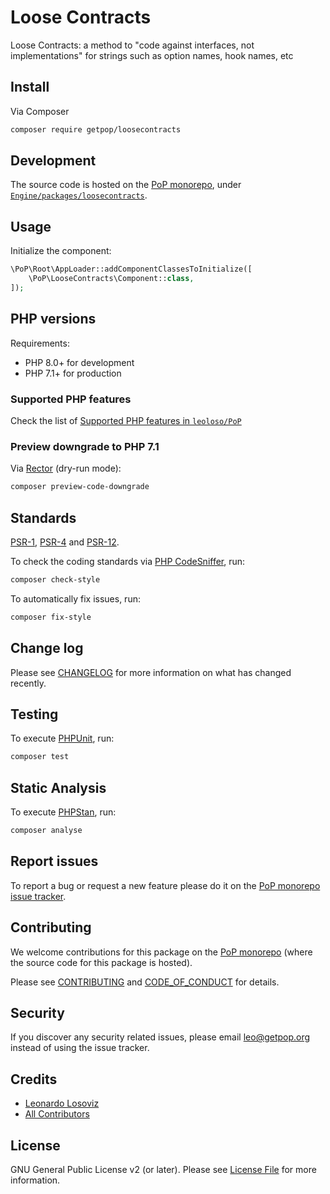 # Loose Contracts

<!--
[![Build Status][ico-travis]][link-travis]
[![Quality Score][ico-code-quality]][link-code-quality]
[![Software License][ico-license]](LICENSE.md)
[![Latest Version on Packagist][ico-version]][link-packagist]
[![Coverage Status][ico-scrutinizer]][link-scrutinizer]
[![Total Downloads][ico-downloads]][link-downloads]
-->

Loose Contracts: a method to "code against interfaces, not implementations" for strings such as option names, hook names, etc

## Install

Via Composer

``` bash
composer require getpop/loosecontracts
```

## Development

The source code is hosted on the [PoP monorepo](https://github.com/leoloso/PoP), under [`Engine/packages/loosecontracts`](https://github.com/leoloso/PoP/tree/master/layers/Engine/packages/loosecontracts).

## Usage

Initialize the component:

``` php
\PoP\Root\AppLoader::addComponentClassesToInitialize([
    \PoP\LooseContracts\Component::class,
]);
```

## PHP versions

Requirements:

- PHP 8.0+ for development
- PHP 7.1+ for production

### Supported PHP features

Check the list of [Supported PHP features in `leoloso/PoP`](https://github.com/leoloso/PoP/#supported-php-features)

### Preview downgrade to PHP 7.1

Via [Rector](https://github.com/rectorphp/rector) (dry-run mode):

```bash
composer preview-code-downgrade
```

## Standards

[PSR-1](https://www.php-fig.org/psr/psr-1), [PSR-4](https://www.php-fig.org/psr/psr-4) and [PSR-12](https://www.php-fig.org/psr/psr-12).

To check the coding standards via [PHP CodeSniffer](https://github.com/squizlabs/PHP_CodeSniffer), run:

``` bash
composer check-style
```

To automatically fix issues, run:

``` bash
composer fix-style
```

## Change log

Please see [CHANGELOG](CHANGELOG.md) for more information on what has changed recently.

## Testing

To execute [PHPUnit](https://phpunit.de/), run:

``` bash
composer test
```

## Static Analysis

To execute [PHPStan](https://github.com/phpstan/phpstan), run:

``` bash
composer analyse
```

## Report issues

To report a bug or request a new feature please do it on the [PoP monorepo issue tracker](https://github.com/leoloso/PoP/issues).

## Contributing

We welcome contributions for this package on the [PoP monorepo](https://github.com/leoloso/PoP) (where the source code for this package is hosted).

Please see [CONTRIBUTING](CONTRIBUTING.md) and [CODE_OF_CONDUCT](CODE_OF_CONDUCT.md) for details.

## Security

If you discover any security related issues, please email leo@getpop.org instead of using the issue tracker.

## Credits

- [Leonardo Losoviz][link-author]
- [All Contributors][link-contributors]

## License

GNU General Public License v2 (or later). Please see [License File](LICENSE.md) for more information.

[ico-version]: https://img.shields.io/packagist/v/getpop/loosecontracts.svg?style=flat-square
[ico-license]: https://img.shields.io/badge/license-GPLv2-brightgreen.svg?style=flat-square
[ico-travis]: https://img.shields.io/travis/getpop/loosecontracts/master.svg?style=flat-square
[ico-scrutinizer]: https://img.shields.io/scrutinizer/coverage/g/getpop/loosecontracts.svg?style=flat-square
[ico-code-quality]: https://img.shields.io/scrutinizer/g/getpop/loosecontracts.svg?style=flat-square
[ico-downloads]: https://img.shields.io/packagist/dt/getpop/loosecontracts.svg?style=flat-square

[link-packagist]: https://packagist.org/packages/getpop/loosecontracts
[link-travis]: https://travis-ci.org/getpop/loosecontracts
[link-scrutinizer]: https://scrutinizer-ci.com/g/getpop/loosecontracts/code-structure
[link-code-quality]: https://scrutinizer-ci.com/g/getpop/loosecontracts
[link-downloads]: https://packagist.org/packages/getpop/loosecontracts
[link-author]: https://github.com/leoloso
[link-contributors]: ../../../../../../contributors
